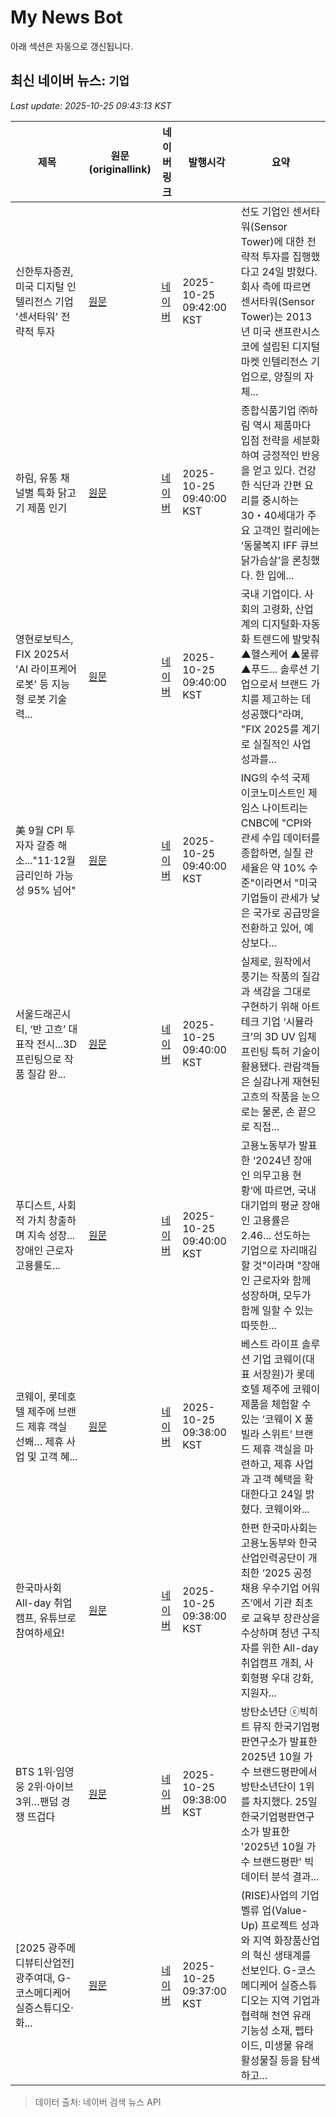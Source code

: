 # My News Bot

아래 섹션은 자동으로 갱신됩니다.

<!-- NEWS:START -->
## 최신 네이버 뉴스: `기업`
_Last update: 2025-10-25 09:43:13 KST_

| 제목 | 원문(originallink) | 네이버 링크 | 발행시각 | 요약 |
|---|---|---|---|---|
| 신한투자증권, 미국 디지털 인텔리전스 기업 '센서타워' 전략적 투자 | [원문](https://www.getnews.co.kr/news/articleView.html?idxno=846017) | [네이버](https://www.getnews.co.kr/news/articleView.html?idxno=846017) | 2025-10-25 09:42:00 KST | 선도 기업인 센서타워(Sensor Tower)에 대한 전략적 투자를 집행했다고 24일 밝혔다. 회사 측에 따르면 센서타워(Sensor Tower)는 2013년 미국 샌프란시스코에 설립된 디지털 마켓 인텔리전스 기업으로, 양질의 자체... |
| 하림, 유통 채널별 특화 닭고기 제품 인기 | [원문](http://www.globalepic.co.kr/view.php?ud=202510241719585724ac3d53c8ec_29) | [네이버](http://www.globalepic.co.kr/view.php?ud=202510241719585724ac3d53c8ec_29) | 2025-10-25 09:40:00 KST | 종합식품기업 ㈜하림 역시 제품마다 입점 전략을 세분화하여 긍정적인 반응을 얻고 있다. 건강한 식단과 간편 요리를 중시하는 30・40세대가 주요 고객인 컬리에는 ‘동물복지 IFF 큐브 닭가슴살’을 론칭했다. 한 입에... |
| 영현로보틱스, FIX 2025서 'AI 라이프케어 로봇' 등 지능형 로봇 기술력... | [원문](https://kr.aving.net/news/articleView.html?idxno=1805335) | [네이버](https://kr.aving.net/news/articleView.html?idxno=1805335) | 2025-10-25 09:40:00 KST | 국내 기업이다. 사회의 고령화, 산업계의 디지털화·자동화 트렌드에 발맞춰 ▲헬스케어 ▲물류 ▲푸드... 솔루션 기업으로서 브랜드 가치를 제고하는 데 성공했다"라며, "FIX 2025를 계기로 실질적인 사업 성과를... |
| 美 9월 CPI 투자자 갈증 해소..."11·12월 금리인하 가능성 95% 넘어" | [원문](https://www.mediapen.com/news/view/1052005) | [네이버](https://www.mediapen.com/news/view/1052005) | 2025-10-25 09:40:00 KST | ING의 수석 국제 이코노미스트인 제임스 나이트리는 CNBC에 "CPI와 관세 수입 데이터를 종합하면, 실질 관세율은 약 10% 수준"이라면서 "미국 기업들이 관세가 낮은 국가로 공급망을 전환하고 있어, 예상보다... |
| 서울드래곤시티, ‘반 고흐’ 대표작 전시...3D 프린팅으로 작품 질감 완... | [원문](http://www.globalepic.co.kr/view.php?ud=202510241721542751ac3d53c8ec_29) | [네이버](http://www.globalepic.co.kr/view.php?ud=202510241721542751ac3d53c8ec_29) | 2025-10-25 09:40:00 KST | 실제로, 원작에서 풍기는 작품의 질감과 색감을 그대로 구현하기 위해 아트테크 기업 ‘시뮬라크’의 3D UV 입체 프린팅 특허 기술이 활용됐다. 관람객들은 실감나게 재현된 고흐의 작품을 눈으로는 물론, 손 끝으로 직접... |
| 푸디스트, 사회적 가치 창출하며 지속 성장... 장애인 근로자 고용률도... | [원문](http://www.globalepic.co.kr/view.php?ud=202510241726383096ac3d53c8ec_29) | [네이버](http://www.globalepic.co.kr/view.php?ud=202510241726383096ac3d53c8ec_29) | 2025-10-25 09:40:00 KST | 고용노동부가 발표한 ‘2024년 장애인 의무고용 현황’에 따르면, 국내 대기업의 평균 장애인 고용률은 2.46... 선도하는 기업으로 자리매김할 것"이라며 "장애인 근로자와 함께 성장하며, 모두가 함께 일할 수 있는 따뜻한... |
| 코웨이, 롯데호텔 제주에 브랜드 제휴 객실 선봬… 제휴 사업 및 고객 혜... | [원문](http://www.globalepic.co.kr/view.php?ud=202510241710112748ac3d53c8ec_29) | [네이버](http://www.globalepic.co.kr/view.php?ud=202510241710112748ac3d53c8ec_29) | 2025-10-25 09:38:00 KST | 베스트 라이프 솔루션 기업 코웨이(대표 서장원)가 롯데호텔 제주에 코웨이 제품을 체험할 수 있는 ‘코웨이 X 풀빌라 스위트’ 브랜드 제휴 객실을 마련하고, 제휴 사업과 고객 혜택을 확대한다고 24일 밝혔다. 코웨이와... |
| 한국마사회 All-day 취업캠프, 유튜브로 참여하세요! | [원문](http://www.globalepic.co.kr/view.php?ud=202510241714378778ac3d53c8ec_29) | [네이버](http://www.globalepic.co.kr/view.php?ud=202510241714378778ac3d53c8ec_29) | 2025-10-25 09:38:00 KST | 한편 한국마사회는 고용노동부와 한국산업인력공단이 개최한 ‘2025 공정채용 우수기업 어워즈’에서 기관 최초로 교육부 장관상을 수상하며 청년 구직자를 위한 All-day 취업캠프 개최, 사회형평 우대 강화, 지원자... |
| BTS 1위·임영웅 2위·아이브 3위…팬덤 경쟁 뜨겁다 | [원문](https://sports.hankooki.com/news/articleView.html?idxno=6913880) | [네이버](https://sports.hankooki.com/news/articleView.html?idxno=6913880) | 2025-10-25 09:38:00 KST | 방탄소년단 ⓒ빅히트 뮤직 한국기업평판연구소가 발표한 2025년 10월 가수 브랜드평판에서 방탄소년단이 1위를 차지했다. 25일 한국기업평판연구소가 발표한 '2025년 10월 가수 브랜드평판' 빅데이터 분석 결과... |
| [2025 광주메디뷰티산업전] 광주여대, G-코스메디케어 실증스튜디오·화... | [원문](https://www.etnews.com/20251025000016) | [네이버](https://n.news.naver.com/mnews/article/030/0003362601?sid=102) | 2025-10-25 09:37:00 KST | (RISE)사업의 기업 벨류 업(Value-Up) 프로젝트 성과와 지역 화장품산업의 혁신 생태계를 선보인다. G-코스메디케어 실증스튜디오는 지역 기업과 협력해 천연 유래 기능성 소재, 펩타이드, 미생물 유래 활성물질 등을 탐색하고... |

> 데이터 출처: 네이버 검색 뉴스 API
<!-- NEWS:END -->
